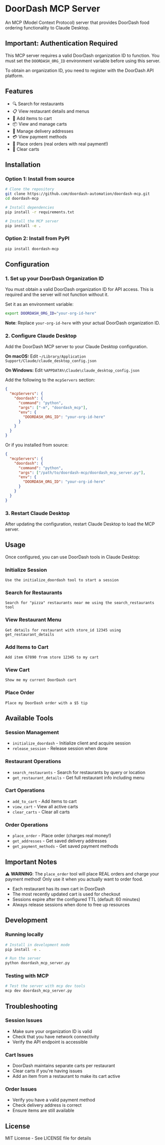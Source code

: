 # DoorDash MCP Server

An MCP (Model Context Protocol) server that provides DoorDash food ordering functionality to Claude Desktop.

## Important: Authentication Required

This MCP server requires a valid DoorDash organization ID to function. You must set the `DOORDASH_ORG_ID` environment variable before using this server.

To obtain an organization ID, you need to register with the DoorDash API platform.

## Features

- 🔍 Search for restaurants
- 📋 View restaurant details and menus
- 🛒 Add items to cart
- 📦 View and manage carts
- 📍 Manage delivery addresses
- 💳 View payment methods
- 🚚 Place orders (real orders with real payment!)
- 🧹 Clear carts

## Installation

### Option 1: Install from source

```bash
# Clone the repository
git clone https://github.com/doordash-automation/doordash-mcp.git
cd doordash-mcp

# Install dependencies
pip install -r requirements.txt

# Install the MCP server
pip install -e .
```

### Option 2: Install from PyPI

```bash
pip install doordash-mcp
```

## Configuration

### 1. Set up your DoorDash Organization ID

You must obtain a valid DoorDash organization ID for API access. This is required and the server will not function without it.

Set it as an environment variable:

```bash
export DOORDASH_ORG_ID="your-org-id-here"
```

**Note**: Replace `your-org-id-here` with your actual DoorDash organization ID.

### 2. Configure Claude Desktop

Add the DoorDash MCP server to your Claude Desktop configuration.

**On macOS:**
Edit `~/Library/Application Support/Claude/claude_desktop_config.json`

**On Windows:**
Edit `%APPDATA%\Claude\claude_desktop_config.json`

Add the following to the `mcpServers` section:

```json
{
  "mcpServers": {
    "doordash": {
      "command": "python",
      "args": ["-m", "doordash_mcp"],
      "env": {
        "DOORDASH_ORG_ID": "your-org-id-here"
      }
    }
  }
}
```

Or if you installed from source:

```json
{
  "mcpServers": {
    "doordash": {
      "command": "python",
      "args": ["/path/to/doordash-mcp/doordash_mcp_server.py"],
      "env": {
        "DOORDASH_ORG_ID": "your-org-id-here"
      }
    }
  }
}
```

### 3. Restart Claude Desktop

After updating the configuration, restart Claude Desktop to load the MCP server.

## Usage

Once configured, you can use DoorDash tools in Claude Desktop:

### Initialize Session
```
Use the initialize_doordash tool to start a session
```

### Search for Restaurants
```
Search for "pizza" restaurants near me using the search_restaurants tool
```

### View Restaurant Menu
```
Get details for restaurant with store_id 12345 using get_restaurant_details
```

### Add Items to Cart
```
Add item 67890 from store 12345 to my cart
```

### View Cart
```
Show me my current DoorDash cart
```

### Place Order
```
Place my DoorDash order with a $5 tip
```

## Available Tools

### Session Management
- `initialize_doordash` - Initialize client and acquire session
- `release_session` - Release session when done

### Restaurant Operations
- `search_restaurants` - Search for restaurants by query or location
- `get_restaurant_details` - Get full restaurant info including menu

### Cart Operations
- `add_to_cart` - Add items to cart
- `view_cart` - View all active carts
- `clear_carts` - Clear all carts

### Order Operations
- `place_order` - Place order (charges real money!)
- `get_addresses` - Get saved delivery addresses
- `get_payment_methods` - Get saved payment methods

## Important Notes

⚠️ **WARNING**: The `place_order` tool will place REAL orders and charge your payment method! Only use it when you actually want to order food.

- Each restaurant has its own cart in DoorDash
- The most recently updated cart is used for checkout
- Sessions expire after the configured TTL (default: 60 minutes)
- Always release sessions when done to free up resources

## Development

### Running locally

```bash
# Install in development mode
pip install -e .

# Run the server
python doordash_mcp_server.py
```

### Testing with MCP

```bash
# Test the server with mcp dev tools
mcp dev doordash_mcp_server.py
```

## Troubleshooting

### Session Issues
- Make sure your organization ID is valid
- Check that you have network connectivity
- Verify the API endpoint is accessible

### Cart Issues  
- DoorDash maintains separate carts per restaurant
- Clear carts if you're having issues
- Add an item from a restaurant to make its cart active

### Order Issues
- Verify you have a valid payment method
- Check delivery address is correct
- Ensure items are still available

## License

MIT License - See LICENSE file for details